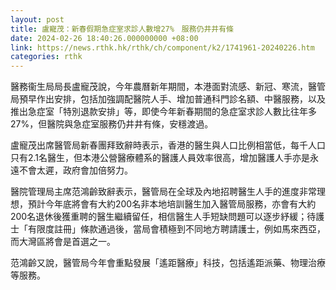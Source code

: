 ```yaml
---
layout: post
title: 盧寵茂：新春假期急症室求診人數增27%　服務仍井井有條
date: 2024-02-26 18:40:26.000000000 +08:00
link: https://news.rthk.hk/rthk/ch/component/k2/1741961-20240226.htm
categories: rthk
---
```


醫務衞生局局長盧寵茂說，今年農曆新年期間，本港面對流感、新冠、寒流，醫管局預早作出安排，包括加強調配醫院人手、增加普通科門診名額、中醫服務，以及推出急症室「特別退款安排」等，即使今年新春期間的急症室求診人數比往年多27%，但醫院與急症室服務仍井井有條，安穩渡過。

盧寵茂出席醫管局新春團拜致辭時表示，香港的醫生與人口比例相當低，每千人口只有2.1名醫生，但本港公營醫療體系的醫護人員效率很高，增加醫護人手亦是永遠不會太遲，政府會加倍努力。

醫院管理局主席范鴻齡致辭表示，醫管局在全球及內地招聘醫生人手的進度非常理想，預計今年底將會有大約200名非本地培訓醫生加入醫管局服務，亦會有大約200名退休後獲重聘的醫生繼續留任，相信醫生人手短缺問題可以逐步紓緩；待護士「有限度註冊」條款通過後，當局會積極到不同地方聘請護士，例如馬來西亞，而大灣區將會是首選之一。

范鴻齡又說，醫管局今年會重點發展「遙距醫療」科技，包括遙距派藥、物理治療等服務。
